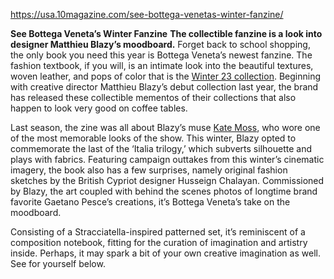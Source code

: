 https://usa.10magazine.com/see-bottega-venetas-winter-fanzine/

**See Bottega Veneta’s Winter Fanzine**
**The collectible fanzine is a look into designer Matthieu Blazy’s moodboard.**
Forget back to school shopping, the only book you need this year is Bottega Veneta’s newest fanzine. The fashion textbook, if you will, is an intimate look into the beautiful textures, woven leather, and pops of color that is the [Winter 23 collection](https://www.bottegaveneta.com/en-us/inside-bottega/collections/winter-23). Beginning with creative director Matthieu Blazy’s debut collection last year, the brand has released these collectible mementos of their collections that also happen to look very good on coffee tables. 

Last season, the zine was all about Blazy’s muse [Kate Moss](https://usa.10magazine.com/a-kate-moss-fanzine-bottega-veneta-style/), who wore one of the most memorable looks of the show. This winter, Blazy opted to commemorate the last of the ‘Italia trilogy,’ which subverts silhouette and plays with fabrics. Featuring campaign outtakes from this winter’s cinematic imagery, the book also has a few surprises, namely original fashion sketches by the British Cypriot designer Husseign Chalayan. Commissioned by Blazy, the art coupled with behind the scenes photos of longtime brand favorite Gaetano Pesce’s creations, it’s Bottega Veneta’s take on the moodboard. 

Consisting of a Stracciatella-inspired patterned set, it’s reminiscent of a composition notebook, fitting for the curation of imagination and artistry inside. Perhaps, it may spark a bit of your own creative imagination as well. See for yourself below.